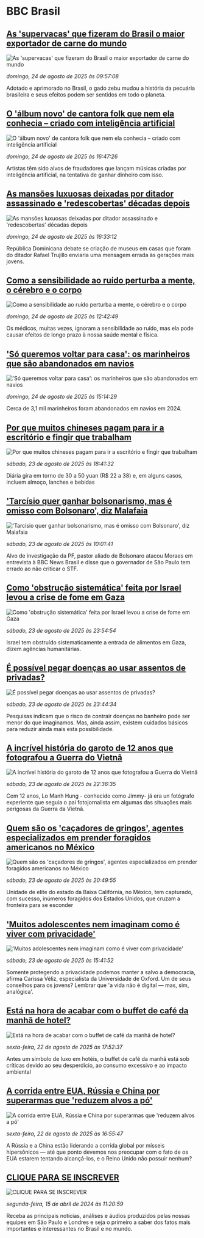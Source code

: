 # BBC Brasil## [As 'supervacas' que fizeram do Brasil o maior exportador de carne do mundo](https://www.bbc.com/portuguese/articles/c78zxz84272o?at_medium=RSS&at_campaign=rss?at_campaign=githubrss)![As 'supervacas' que fizeram do Brasil o maior exportador de carne do mundo](https://ichef.bbci.co.uk/ace/ws/240/cpsprodpb/7aa2/live/485fb0b0-74c7-11f0-8de5-d7af39eb1632.jpg)_domingo, 24 de agosto de 2025 às 09:57:08_Adotado e aprimorado no Brasil, o gado zebu mudou a história da pecuária brasileira e seus efeitos podem ser sentidos em todo o planeta.## [O 'álbum novo' de cantora folk que nem ela conhecia – criado com inteligência artificial](https://www.bbc.com/portuguese/articles/czxy5nvg517o?at_medium=RSS&at_campaign=rss?at_campaign=githubrss)![O 'álbum novo' de cantora folk que nem ela conhecia – criado com inteligência artificial](https://ichef.bbci.co.uk/ace/ws/240/cpsprodpb/94c2/live/0b7bf260-7dcf-11f0-88a2-b9725373e32e.jpg)_domingo, 24 de agosto de 2025 às 16:47:26_Artistas têm sido alvos de fraudadores que lançam músicas criadas por inteligência artificial, na tentativa de ganhar dinheiro com isso.## [As mansões luxuosas deixadas por ditador assassinado e 'redescobertas' décadas depois](https://www.bbc.com/portuguese/articles/cjw6g49x7plo?at_medium=RSS&at_campaign=rss?at_campaign=githubrss)![As mansões luxuosas deixadas por ditador assassinado e 'redescobertas' décadas depois](https://ichef.bbci.co.uk/ace/ws/240/cpsprodpb/0b76/live/6d614a20-7898-11f0-b1cd-a9ea7239675a.jpg)_domingo, 24 de agosto de 2025 às 16:33:12_República Dominicana debate se criação de museus em casas que foram do ditador Rafael Trujillo enviaria uma mensagem errada às gerações mais jovens.## [Como a sensibilidade ao ruído perturba a mente, o cérebro e o corpo](https://www.bbc.com/portuguese/articles/cx276gp5j18o?at_medium=RSS&at_campaign=rss?at_campaign=githubrss)![Como a sensibilidade ao ruído perturba a mente, o cérebro e o corpo](https://ichef.bbci.co.uk/ace/ws/240/cpsprodpb/38ee/live/938f96e0-7de1-11f0-ab3e-bd52082cd0ae.jpg)_domingo, 24 de agosto de 2025 às 12:42:49_Os médicos, muitas vezes, ignoram a sensibilidade ao ruído, mas ela pode causar efeitos de longo prazo à nossa saúde mental e física.## ['Só queremos voltar para casa': os marinheiros que são abandonados em navios](https://www.bbc.com/portuguese/articles/ce87274n223o?at_medium=RSS&at_campaign=rss?at_campaign=githubrss)!['Só queremos voltar para casa': os marinheiros que são abandonados em navios](https://ichef.bbci.co.uk/ace/ws/240/cpsprodpb/302c/live/4a544100-79e6-11f0-ab39-5f560085c471.jpg)_domingo, 24 de agosto de 2025 às 15:14:29_Cerca de 3,1 mil marinheiros foram abandonados em navios em 2024.## [Por que muitos chineses pagam para ir a escritório e fingir que trabalham](https://www.bbc.com/portuguese/articles/cwypp4qy603o?at_medium=RSS&at_campaign=rss?at_campaign=githubrss)![Por que muitos chineses pagam para ir a escritório e fingir que trabalham](https://ichef.bbci.co.uk/ace/ws/240/cpsprodpb/9aeb/live/b97674d0-744c-11f0-a975-cb151ca452f4.jpg)_sábado, 23 de agosto de 2025 às 18:41:32_Diária gira em torno de 30 a 50 yuan (R$ 22 a 38) e, em alguns casos, incluem almoço, lanches e bebidas## ['Tarcísio quer ganhar bolsonarismo, mas é omisso com Bolsonaro', diz Malafaia](https://www.bbc.com/portuguese/articles/cqxgper95q8o?at_medium=RSS&at_campaign=rss?at_campaign=githubrss)!['Tarcísio quer ganhar bolsonarismo, mas é omisso com Bolsonaro', diz Malafaia](https://ichef.bbci.co.uk/ace/ws/240/cpsprodpb/1e21/live/3343e0e0-7fb5-11f0-a34f-318be3fb0481.jpg)_sábado, 23 de agosto de 2025 às 10:01:41_Alvo de investigação da PF, pastor aliado de Bolsonaro atacou Moraes em entrevista à BBC News Brasil e disse que o governador de São Paulo tem errado ao não criticar o STF.## [Como 'obstrução sistemática' feita por Israel levou a crise de fome em Gaza](https://www.bbc.com/portuguese/articles/cp37p01dp9po?at_medium=RSS&at_campaign=rss?at_campaign=githubrss)![Como 'obstrução sistemática' feita por Israel levou a crise de fome em Gaza](https://ichef.bbci.co.uk/ace/ws/240/cpsprodpb/0404/live/ade190a0-7f69-11f0-83cc-c5da98c419b8.jpg)_sábado, 23 de agosto de 2025 às 23:54:54_Israel tem obstruído sistematicamente a entrada de alimentos em Gaza, dizem agências humanitárias.## [É possível pegar doenças ao usar assentos de privadas?](https://www.bbc.com/portuguese/articles/c3ezdl210vko?at_medium=RSS&at_campaign=rss?at_campaign=githubrss)![É possível pegar doenças ao usar assentos de privadas?](https://ichef.bbci.co.uk/ace/ws/240/cpsprodpb/c27d/live/eda5adb0-7c63-11f0-a34f-318be3fb0481.jpg)_sábado, 23 de agosto de 2025 às 23:44:34_Pesquisas indicam que o risco de contrair doenças no banheiro pode ser menor do que imaginamos. Mas, ainda assim, existem cuidados básicos para reduzir ainda mais esta possibilidade.## [A incrível história do garoto de 12 anos que fotografou a Guerra do Vietnã](https://www.bbc.com/portuguese/articles/c9d03zl2ed4o?at_medium=RSS&at_campaign=rss?at_campaign=githubrss)![A incrível história do garoto de 12 anos que fotografou a Guerra do Vietnã](https://ichef.bbci.co.uk/ace/ws/240/cpsprodpb/f605/live/cb29d6f0-714e-11f0-b40d-2f2a77d02753.jpg)_sábado, 23 de agosto de 2025 às 22:36:35_Com 12 anos, Lo Manh Hung - conhecido como Jimmy- já era un fotógrafo experiente que seguia o pai fotojornalista em algumas das situaçōes mais perigosas da Guerra da Vietnã.## [Quem são os 'caçadores de gringos', agentes especializados em prender foragidos americanos no México](https://www.bbc.com/portuguese/articles/c3r43ndeye2o?at_medium=RSS&at_campaign=rss?at_campaign=githubrss)![Quem são os 'caçadores de gringos', agentes especializados em prender foragidos americanos no México](https://ichef.bbci.co.uk/ace/ws/240/cpsprodpb/33d1/live/ae444a60-7e06-11f0-ab3e-bd52082cd0ae.jpg)_sábado, 23 de agosto de 2025 às 20:49:55_Unidade de elite do estado da Baixa Califórnia, no México, tem capturado, com sucesso, inúmeros foragidos dos Estados Unidos, que cruzam a fronteira para se esconder## ['Muitos adolescentes nem imaginam como é viver com privacidade'](https://www.bbc.com/portuguese/articles/cgjyzl4l8ngo?at_medium=RSS&at_campaign=rss?at_campaign=githubrss)!['Muitos adolescentes nem imaginam como é viver com privacidade'](https://ichef.bbci.co.uk/ace/ws/240/cpsprodpb/1474/live/c6df3980-8037-11f0-83cc-c5da98c419b8.jpg)_sábado, 23 de agosto de 2025 às 15:41:52_Somente protegendo a privacidade podemos manter a salvo a democracia, afirma Carissa Véliz, especialista da Universidade de Oxford. Um de seus conselhos para os jovens? Lembrar que 'a vida não é digital — mas, sim, analógica'.## [Está na hora de acabar com o buffet de café da manhã de hotel?](https://www.bbc.com/portuguese/articles/ckgjw2dyv2ro?at_medium=RSS&at_campaign=rss?at_campaign=githubrss)![Está na hora de acabar com o buffet de café da manhã de hotel?](https://ichef.bbci.co.uk/ace/ws/240/cpsprodpb/5f73/live/37104bb0-7ec4-11f0-83cc-c5da98c419b8.jpg)_sexta-feira, 22 de agosto de 2025 às 17:52:37_Antes um símbolo de luxo em hotéis, o buffet de café da manhã está sob críticas devido ao seu desperdício, ao consumo excessivo e ao impacto ambiental## [A corrida entre EUA, Rússia e China por superarmas que 'reduzem alvos a pó'](https://www.bbc.com/portuguese/articles/cn5e35p9py1o?at_medium=RSS&at_campaign=rss?at_campaign=githubrss)![A corrida entre EUA, Rússia e China por superarmas que 'reduzem alvos a pó'](https://ichef.bbci.co.uk/ace/ws/240/cpsprodpb/633d/live/7f7225a0-7f4a-11f0-83cc-c5da98c419b8.jpg)_sexta-feira, 22 de agosto de 2025 às 16:55:47_A Rússia e a China estão liderando a corrida global por mísseis hipersônicos — até que ponto devemos nos preocupar com o fato de os EUA estarem tentando alcançá-los, e o Reino Unido não possuir nenhum?## [CLIQUE PARA SE INSCREVER](https://bbc.in/3UkB2wH?at_medium=RSS&at_campaign=rss?at_campaign=githubrss)![CLIQUE PARA SE INSCREVER](https://ichef.bbci.co.uk/ace/standard/240/cpsprodpb/45da/live/56e64420-2264-11ef-80aa-699d54c46324.png)_segunda-feira, 15 de abril de 2024 às 11:20:59_Receba as principais notícias, análises e áudios produzidos pelas nossas equipes em São Paulo e Londres e seja o primeiro a saber dos fatos mais importantes e interessantes no Brasil e no mundo.